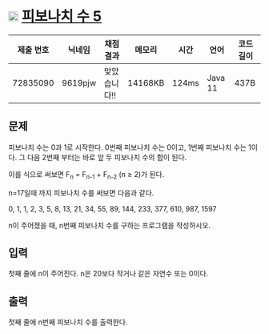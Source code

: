 # <img width="20px"  src="https://d2gd6pc034wcta.cloudfront.net/tier/4.svg" class="solvedac-tier"> [피보나치 수 5](https://www.acmicpc.net/problem/10870) 

| 제출 번호 | 닉네임 | 채점 결과 | 메모리 | 시간 | 언어 | 코드 길이 |
|---|---|---|---|---|---|---|
|72835090|9619pjw|맞았습니다!! |14168KB|124ms|Java 11|437B|

## 문제
<p>피보나치 수는 0과 1로 시작한다. 0번째 피보나치 수는 0이고, 1번째 피보나치 수는 1이다. 그 다음 2번째 부터는 바로 앞 두 피보나치 수의 합이 된다.</p>

<p>이를 식으로 써보면 F<sub>n</sub> = F<sub>n-1</sub> + F<sub>n-2</sub> (n ≥ 2)가 된다.</p>

<p>n=17일때 까지 피보나치 수를 써보면 다음과 같다.</p>

<p>0, 1, 1, 2, 3, 5, 8, 13, 21, 34, 55, 89, 144, 233, 377, 610, 987, 1597</p>

<p>n이 주어졌을 때, n번째 피보나치 수를 구하는 프로그램을 작성하시오.</p>

## 입력
<p>첫째 줄에 n이 주어진다. n은 20보다 작거나 같은 자연수 또는 0이다.</p>

## 출력
<p>첫째 줄에 n번째 피보나치 수를 출력한다.</p>

